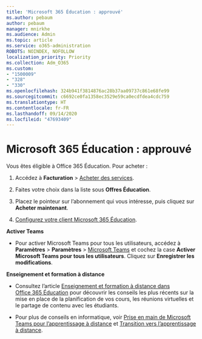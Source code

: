 ```yaml
---
title: 'Microsoft 365 Éducation : approuvé'
ms.author: pebaum
author: pebaum
manager: mnirkhe
ms.audience: Admin
ms.topic: article
ms.service: o365-administration
ROBOTS: NOINDEX, NOFOLLOW
localization_priority: Priority
ms.collection: Adm_O365
ms.custom:
- "1500009"
- "328"
- "330"
ms.openlocfilehash: 324b941f3814876ac28b37aa09737c861e68fe99
ms.sourcegitcommit: c6692ce0fa1358ec3529e59ca0ecdfdea4cdc759
ms.translationtype: HT
ms.contentlocale: fr-FR
ms.lasthandoff: 09/14/2020
ms.locfileid: "47693409"
---
```

# <a name="microsoft-365-for-education---approved"></a>Microsoft 365 Éducation : approuvé

Vous êtes éligible à Office 365 Éducation.  Pour acheter :

1. Accédez à **Facturation** > [Acheter des services](https://portal.office.com/AdminPortal/Home#/catalog).

2. Faites votre choix dans la liste sous **Offres Éducation**.

3. Placez le pointeur sur l’abonnement qui vous intéresse, puis cliquez sur **Acheter maintenant**.

4. [Configurez votre client Microsoft 365 Éducation](https://docs.microsoft.com/microsoft-365/education/intune-edu-trial/set-up-office365-edu-tenant).

**Activer Teams**

- Pour activer Microsoft Teams pour tous les utilisateurs, accédez à **Paramètres** > **Paramètres** > [Microsoft Teams](https://admin.microsoft.com/Adminportal/Home#/SettingsMultiPivot/:/Settings/L1/SkypeTeams) et cochez la case **Activer Microsoft Teams pour tous les utilisateurs**. Cliquez sur **Enregistrer les modifications**.

**Enseignement et formation à distance**

- Consultez l’article [Enseignement et formation à distance dans Office 365 Éducation](https://support.office.com/article/remote-teaching-and-learning-in-office-365-education-f651ccae-7b65-478b-8366-51bb884025c4) pour découvrir les conseils les plus récents sur la mise en place de la planification de vos cours, les réunions virtuelles et le partage de contenu avec les étudiants.

- Pour plus de conseils en informatique, voir [Prise en main de Microsoft Teams pour l’apprentissage à distance](https://docs.microsoft.com/MicrosoftTeams/remote-learning-edu) et [Transition vers l’apprentissage à distance](https://www.microsoft.com/education/remote-learning).
